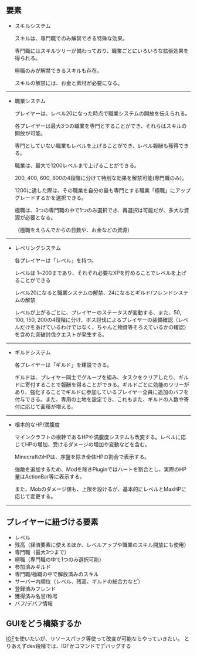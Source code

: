 ## 要素

- スキルシステム

  スキルは、専門職でのみ解禁できる特殊な効果。

  専門職にはスキルツリーが備わっており、職業ごとにいろいろな拡張効果を得られる。

  極職のみが解禁できるスキルも存在。

  スキルの解禁には、お金と素材が必要になる。

---

- 職業システム

  プレイヤーは、レベル20になった時点で職業システムの開放を伝えられる。

  各プレイヤーは最大3つの職業を専門とすることができ、それらはスキルの開放が可能。

  専門としていない職業もレベルを上げることができ、レベル報酬も獲得できる。

  職業は、最大で1200レベルまで上げることができる。

  200, 400, 600, 800の4段階に分けて特別な効果を解禁可能(専門職のみ)。

  1200に達した際は、その職業を自分の最も専門とする職業「極職」にアップグレードするかを選択できる。

  極職は、3つの専門職の中で1つのみ選択でき、再選択は可能だが、多大な資源が必要となる。

  （極職をえらんでからの日数や、お金などの資源）

---

- レベリングシステム

  各プレイヤーは「レベル」を持つ。

  レベルは 1~200まであり、それぞれ必要なXPを貯めることでレベルを上げることができる

  レベル20になると職業システムの解禁、24になるとギルド/フレンドシステムの解禁

  レベルが上がるごとに、プレイヤーのステータスが変動する、また、50, 100, 150, 200の4段階に分け、ボス討伐によるプレイヤーの装備確認（レベルだけをあげているわけではなく、ちゃんと物資等そろえているかの確認）を含めた突破討伐クエストが発生する。

---

- ギルドシステム

  各プレイヤーは「ギルド」を建設できる。

  ギルドは、プレイヤー同士でグループを組み、タスクをクリアしたり、ギルドに寄付することで報酬を得ることができる。ギルドごとに効能のツリーがあり、強化することでギルドに参加しているプレイヤー全員に追加のバフを付与できる。また、専用の土地を設定でき、これもまた、ギルドの人数や寄付に応じて面積が増える。

---

- 根本的なHP/満腹度

  マインクラフトの根幹であるHPや満腹度システムも改変する。レベルに応じてHPの増加、受けるダメージの増加や変動などを含む。

  MinecraftのHPは、序盤を除き全体HPの割合で表示する。

  強敵を追加するため、Modを除きPluginではハートを割合とし、実際のHP量はActionBar等に表示する。

  また、Mobのダメージ値も、上限を設けるが、基本的にレベルとMaxHPに応じて変更する。

---

## プレイヤーに紐づける要素
- レベル
- 残高（経済要素に使えるほか、レベルアップや職業のスキル開放にも使用）
- 専門職（最大3つまで）
- 極職（専門職の中で1つのみ選択可能）
- 参加済みギルド
- 専門職/極職の中で解放済みのスキル
- サーバー内順位（レベル、残高、ギルドの総合力など）
- 登録済みフレンド
- 獲得済み名誉/称号
- バフ/デバフ情報


## GUIをどう構築するか
[IGF](https://github.com/SwiftStorm-Studio/IGF)を使いたいが、リソースパック等使って改変が可能ならやっていきたい。
とりあえずdev段階では、IGFかコマンドでデバッグする